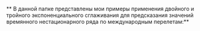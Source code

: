 
** В данной папке представлены мои примеры применения двойного и тройного экспоненциального сглаживания для предсказания значений времянного нестационарного ряда по международным перелетам:**
